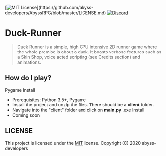 [![MIT License](https://img.shields.io/apm/l/atomic-design-ui.svg?)](https://github.com/abyss-developers/AbyssRPG/blob/master/LICENSE.md)
[![Discord](https://img.shields.io/discord/463752820026376202.svg?label=&logo=discord&logoColor=ffffff&color=7389D8&labelColor=6A7EC2)](https://discord.gg/NbuvagJ)

# Duck-Runner
> Duck Runner is a simple, high CPU intensive 2D runner game where the whole premise is about a duck. It boasts verbose features such as a Skin Shop, voice acted scripting (see Credits section) and animations.

## How do I play?
Pygame Install
- Prerequisites: Python 3.5+, Pygame
- Install the project and unzip the files. There should be a **client** folder.
- Navigate into the "client" folder and click on **main.py**
.exe Install
- Coming soon

## LICENSE
This project is licensed under the [MIT](LICENSE.md) license. Copyright (C) 2020 abyss-developers
